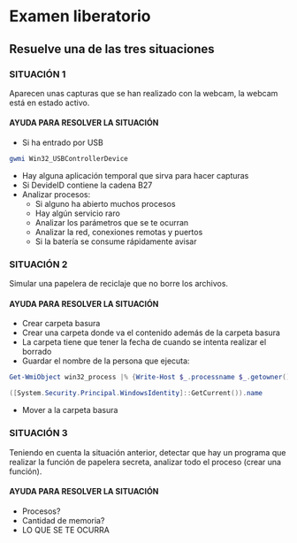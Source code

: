 # Examen liberatorio

## Resuelve una de las tres situaciones

### SITUACIÓN 1
Aparecen unas capturas que se han realizado con la webcam, la webcam está en estado activo.

#### AYUDA PARA RESOLVER LA SITUACIÓN

- Si ha entrado por USB
```powershell
gwmi Win32_USBControllerDevice
```
- Hay alguna aplicación temporal que sirva para hacer capturas
- Si DevideID contiene la cadena B27
- Analizar procesos:
    - Si alguno ha abierto muchos procesos
    - Hay algún servicio raro
    - Analizar los parámetros que se te ocurran
    - Analizar la red, conexiones remotas y puertos
    - Si la batería se consume rápidamente avisar

### SITUACIÓN 2
Simular una papelera de reciclaje que no borre los archivos.

#### AYUDA PARA RESOLVER LA SITUACIÓN
- Crear carpeta basura
- Crear una carpeta donde va el contenido además de la carpeta basura
- La carpeta tiene que tener la fecha de cuando se intenta realizar el borrado
- Guardar el nombre de la persona que ejecuta:
```powershell
Get-WmiObject win32_process |% {Write-Host $_.processname $_.getowner().user}
```
```powershell
([System.Security.Principal.WindowsIdentity]::GetCurrent()).name
```
- Mover a la carpeta basura

### SITUACIÓN 3
Teniendo en cuenta la situación anterior, detectar que hay un programa que realizar la función de papelera secreta, analizar todo el proceso (crear una función).

#### AYUDA PARA RESOLVER LA SITUACIÓN
- Procesos?
- Cantidad de memoria?
- LO QUE SE TE OCURRA
